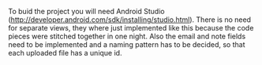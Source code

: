 To buid the project you will need Android Studio (http://developer.android.com/sdk/installing/studio.html).
There is no need for separate views, they where just implemented like this because the code pieces were stitched together in one night.
Also the email and note fields need to be implemented and a naming pattern has to be decided, so that each uploaded file has a unique id.

